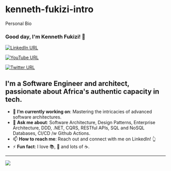 # kenneth-fukizi-intro
Personal Bio


### Good day, I'm Kenneth Fukizi! 👋 

[![LinkedIn URL](https://img.shields.io/static/v1?color=blue&label=linkedin&logo=linkedin&logoColor=white&style=for-the-badge&message=Connect)](https://www.linkedin.com/in/kenneth-fukizi)

[![YouTube URL](https://img.shields.io/static/v1?color=red&label=youtube&logo=youtube&logoColor=white&style=for-the-badge&message=Subscribe)](https://www.youtube.com/channel/UCYqFsEn4VM-coOiav59TVTw)

[![Twitter URL](https://img.shields.io/static/v1?color=blue&label=twitter&logo=twitter&logoColor=white&style=for-the-badge&message=Follow)](https://twitter.com/fukizi_k)

## **I'm a Software Engineer and architect, passionate about Africa's authentic capacity in tech.**

- 🎯 **I’m currently working on**: Mastering the intricacies of advanced software architectures.
- 💬 **Ask me about**: Software Architecture, Design Patterns, Enterprise Architecture, DDD, .NET, CQRS, RESTful APIs, SQL and NoSQL Databases, CI/CD /w Github Actions.
- 📫 **How to reach me**: Reach out and connect with me on LinkedIn! 👆
- ⚡ **Fun fact**: I love 📚, 🏀 and lots of ☕.

<hr/>

<a href="https://github.com/ken-fukizi">
  <img src="https://github-readme-stats.vercel.app/api?username=ken-fukizi&count_private=true&show_icons=true&hide=stars" />
</a>
